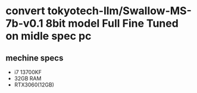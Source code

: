 # convert tokyotech-llm/Swallow-MS-7b-v0.1  8bit model Full Fine Tuned on midle spec pc

## mechine specs

- i7 13700KF
- 32GB RAM
- RTX3060(12GB)